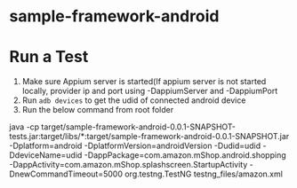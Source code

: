 # sample-framework-android

# Run a Test

1. Make sure Appium server is started(If appium server is not started locally, provider ip and port using -DappiumServer and -DappiumPort
2. Run `adb devices` to get the udid of connected android device
3. Run the below command from root folder


java -cp target/sample-framework-android-0.0.1-SNAPSHOT-tests.jar:target/libs/*:target/sample-framework-android-0.0.1-SNAPSHOT.jar -Dplatform=android  -DplatformVersion=androidVersion  -Dudid=udid  -DdeviceName=udid  -DappPackage=com.amazon.mShop.android.shopping -DappActivity=com.amazon.mShop.splashscreen.StartupActivity -DnewCommandTimeout=5000 org.testng.TestNG  testng_files/amazon.xml  

